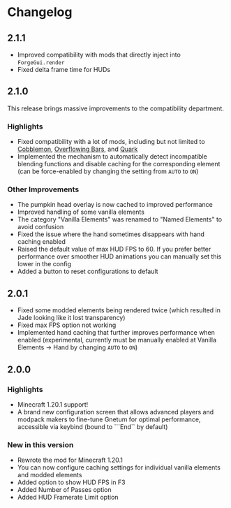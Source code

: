 # Changelog

## 2.1.1

- Improved compatibility with mods that directly inject into ```ForgeGui.render```
- Fixed delta frame time for HUDs

## 2.1.0

This release brings massive improvements to the compatibility department.

### Highlights

- Fixed compatibility with a lot of mods, including but not limited to [Cobblemon](https://www.curseforge.com/minecraft/mc-mods/cobblemon), [Overflowing Bars](https://www.curseforge.com/minecraft/mc-mods/overflowing-bars), and [Quark](https://www.curseforge.com/minecraft/mc-mods/quark)
- Implemented the mechanism to automatically detect incompatible blending functions and disable caching for the corresponding element (can be force-enabled by changing the setting from ```AUTO``` to ```ON```)

### Other Improvements

- The pumpkin head overlay is now cached to improved performance
- Improved handling of some vanilla elements
- The category "Vanilla Elements" was renamed to "Named Elements" to avoid confusion
- Fixed the issue where the hand sometimes disappears with hand caching enabled
- Raised the default value of max HUD FPS to 60. If you prefer better performance over smoother HUD animations you can manually set this lower in the config
- Added a button to reset configurations to default

## 2.0.1

- Fixed some modded elements being rendered twice (which resulted in Jade looking like it lost transparency)
- Fixed max FPS option not working
- Implemented hand caching that further improves performance when enabled (experimental, currently must be manually enabled at Vanilla Elements -> Hand by changing ```AUTO``` to ```ON```)

## 2.0.0

### Highlights

- Minecraft 1.20.1 support!
- A brand new configuration screen that allows advanced players and modpack makers to fine-tune Gnetum for optimal performance, accessible via keybind (bound to ```End`` by default)

### New in this version

- Rewrote the mod for Minecraft 1.20.1
- You can now configure caching settings for individual vanilla elements and modded elements
- Added option to show HUD FPS in F3
- Added Number of Passes option
- Added HUD Framerate Limit option